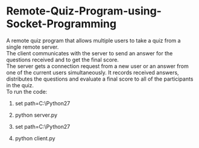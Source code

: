 # Remote-Quiz-Program-using-Socket-Programming
A remote quiz program that allows multiple users to take a quiz from a single remote server. \
The client communicates with the server to send an answer for the questions received and to get the final score. \
The server gets a connection request from a new user or an answer from one of the current users simultaneously. 
It records received answers,
distributes the questions and evaluate a final score to all of the participants in the quiz.\
To run the code:  
1. set path=C:\Python27  
2. python server.py    


3. set path=C:\Python27
4. python client.py

